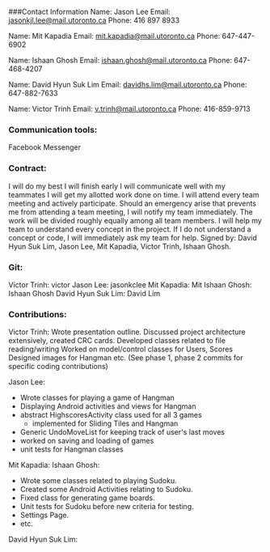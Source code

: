 ###Contact Information
Name: Jason Lee
Email: jasonkjl.lee@mail.utoronto.ca
Phone: 416 897 8933

Name: Mit Kapadia
Email: mit.kapadia@mail.utoronto.ca
Phone: 647-447-6902

Name: Ishaan Ghosh
Email: ishaan.ghosh@mail.utoronto.ca
Phone: 647-468-4207

Name: David Hyun Suk Lim
Email: davidhs.lim@mail.utoronto.ca
Phone: 647-882-7633

Name: Victor Trinh
Email: v.trinh@mail.utoronto.ca
Phone: 416-859-9713

### Communication tools:
Facebook Messenger

### Contract:
I will do my best
I will finish early
I will communicate well with my teammates
I will get my allotted work done on time.
I will attend every team meeting and actively participate.
Should an emergency arise that prevents me from attending a team meeting, I will notify my team immediately.
The work will be divided roughly equally among all team members.
I will help my team to understand every concept in the project.
If I do not understand a concept or code, I will immediately ask my team for help.
Signed by: David Hyun Suk Lim, Jason Lee, Mit Kapadia, Victor Trinh, Ishaan Ghosh.


### Git:
Victor Trinh: victor
Jason Lee: jasonkclee
Mit Kapadia: Mit
Ishaan Ghosh: Ishaan Ghosh
David Hyun Suk Lim: David Lim


### Contributions:
Victor Trinh:
Wrote presentation outline.
Discussed project architecture extensively, created CRC cards.
Developed classes related to file reading/writing
Worked on model/control classes for Users, Scores
Designed images for Hangman
etc.
(See phase 1, phase 2 commits for specific coding contributions)

Jason Lee:
- Wrote classes for playing a game of Hangman
- Displaying Android activities and views for Hangman
- abstract HighscoresActivity class used for all 3 games
    - implemented for Sliding Tiles and Hangman
- Generic UndoMoveList for keeping track of user's last moves
- worked on saving and loading of games
- unit tests for Hangman classes

Mit Kapadia:
Ishaan Ghosh:
- Wrote some classes related to playing Sudoku.
- Created some Android Activities relating to Sudoku.
- Fixed class for generating game boards.
- Unit tests for Sudoku before new criteria for testing.
- Settings Page.
- etc.

David Hyun Suk Lim:



